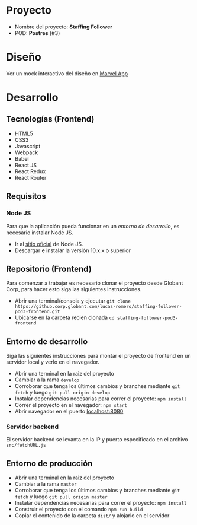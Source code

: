 # Proyecto

- Nombre del proyecto: **Staffing Follower**
- POD: **Postres** (#3)

# Diseño

Ver un mock interactivo del diseño en [Marvel App](https://marvelapp.com/35f0ai0/screen/47999475)

# Desarrollo

## Tecnologías (Frontend)

- HTML5
- CSS3
- Javascript
- Webpack
- Babel
- React JS
- React Redux
- React Router

## Requisitos

### Node JS

Para que la aplicación pueda funcionar en un _entorno de desarrollo_, es necesario instalar Node JS.

- Ir al [sitio oficial](https://nodejs.org/en/) de Node JS.
- Descargar e instalar la versión 10.x.x o superior

## Repositorio (Frontend)

Para comenzar a trabajar es necesario clonar el proyecto desde Globant Corp, para hacer esto siga las siguientes instrucciones.

- Abrir una terminal/consola y ejecutar `git clone https://github.corp.globant.com/lucas-romero/staffing-follower-pod3-frontend.git`
- Ubicarse en la carpeta recien clonada `cd staffing-follower-pod3-frontend`

## Entorno de desarrollo

Siga las siguientes instrucciones para montar el proyecto de frontend en un servidor local y verlo en el navegador.

- Abrir una terminal en la raiz del proyecto
- Cambiar a la rama `develop`
- Corroborar que tenga los últimos cambios y branches mediante `git fetch` y luego `git pull origin develop`
- Instalar dependencias necesarias para correr el proyecto: `npm install`
- Correr el proyecto en el navegador: `npm start`
- Abrir navegador en el puerto [localhost:8080](http://localhost:8080)

### Servidor backend

El servidor backend se levanta en la IP y puerto especificado en el archivo `src/fetchURL.js`

## Entorno de producción

- Abrir una terminal en la raiz del proyecto
- Cambiar a la rama `master`
- Corroborar que tenga los últimos cambios y branches mediante `git fetch` y luego `git pull origin master`
- Instalar dependencias necesarias para correr el proyecto: `npm install`
- Construir el proyecto con el comando `npm run build`
- Copiar el contenido de la carpeta `dist/` y alojarlo en el servidor
